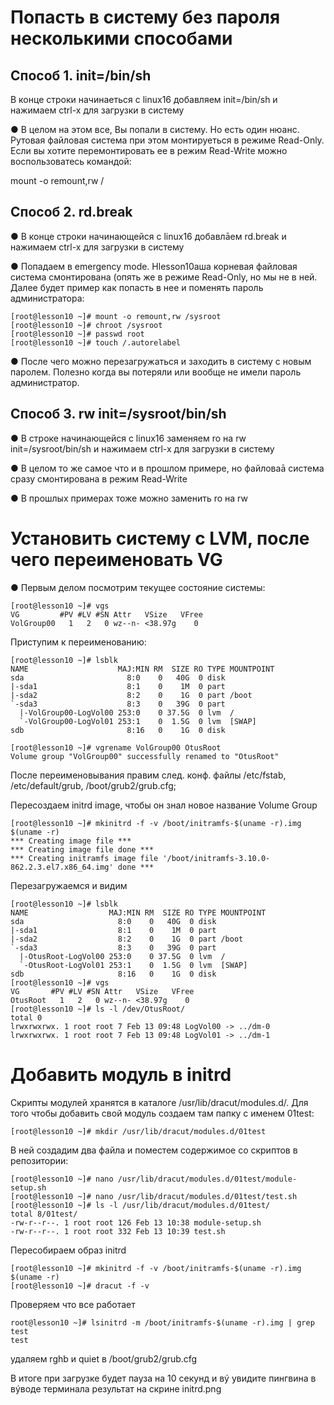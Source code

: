  # Попасть в систему без пароля несколькими способами

## Способ 1. init=/bin/sh

В конце строки начинаеться с linux16 добавляем init=/bin/sh и нажимаем сtrl-x для
загрузки в систему

● В целом на этом все, Вы попали в систему. Но есть один нюанс. Рутовая файловая
система при этом монтируеться в режиме Read-Only. Если вы хотите перемонтировать ее в
режим Read-Write можно воспользоватесь командой:

mount -o remount,rw /

## Способ 2. rd.break

● В конце строки начинающейся с linux16 добавлāем rd.break и нажимаем сtrl-x для
загрузки в систему

● Попадаем в emergency mode. Нlesson10аша корневая файловая система смонтирована (опять же
в режиме Read-Only, но мы не в ней. Далее будет пример как попасть в нее и поменять
пароль администратора:

    [root@lesson10 ~]# mount -o remount,rw /sysroot
    [root@lesson10 ~]# chroot /sysroot
    [root@lesson10 ~]# passwd root
    [root@lesson10 ~]# touch /.autorelabel

● После чего можно перезагружаться и заходить в систему с новым паролем. Полезно
когда вы потеряли или вообще не имели пароль администратор.

## Способ 3. rw init=/sysroot/bin/sh

● В строке начинающейся с linux16 заменяем ro на rw init=/sysroot/bin/sh и нажимаем сtrl-x
для загрузки в систему

● В целом то же самое что и в прошлом примере, но файловаā система сразу
смонтирована в режим Read-Write

● В прошлых примерах тоже можно заменить ro на rw

# Установить систему с LVM, после чего переименовать VG

● Первым делом посмотрим текущее состояние системы:

   
    [root@lesson10 ~]# vgs
    VG         #PV #LV #SN Attr   VSize   VFree
    VolGroup00   1   2   0 wz--n- <38.97g    0 
    
 Приступим к переименованию:
   
    [root@lesson10 ~]# lsblk
    NAME                    MAJ:MIN RM  SIZE RO TYPE MOUNTPOINT
    sda                       8:0    0   40G  0 disk 
    |-sda1                    8:1    0    1M  0 part 
    |-sda2                    8:2    0    1G  0 part /boot
    `-sda3                    8:3    0   39G  0 part 
      |-VolGroup00-LogVol00 253:0    0 37.5G  0 lvm  /
      `-VolGroup00-LogVol01 253:1    0  1.5G  0 lvm  [SWAP]
    sdb                       8:16   0    1G  0 disk 

    [root@lesson10 ~]# vgrename VolGroup00 OtusRoot
    Volume group "VolGroup00" successfully renamed to "OtusRoot"

 После переименовывания правим след. конф. файлы /etc/fstab, /etc/default/grub, /boot/grub2/grub.cfg;

 Пересоздаем initrd image, чтобы он знал новое название Volume Group
    
    [root@lesson10 ~]# mkinitrd -f -v /boot/initramfs-$(uname -r).img $(uname -r)
    *** Creating image file ***
    *** Creating image file done ***
    *** Creating initramfs image file '/boot/initramfs-3.10.0-862.2.3.el7.x86_64.img' done ***
Перезагружаемся и видим 

    [root@lesson10 ~]# lsblk
    NAME                  MAJ:MIN RM  SIZE RO TYPE MOUNTPOINT
    sda                     8:0    0   40G  0 disk 
    |-sda1                  8:1    0    1M  0 part 
    |-sda2                  8:2    0    1G  0 part /boot
    `-sda3                  8:3    0   39G  0 part 
      |-OtusRoot-LogVol00 253:0    0 37.5G  0 lvm  /
      `-OtusRoot-LogVol01 253:1    0  1.5G  0 lvm  [SWAP]
    sdb                     8:16   0    1G  0 disk 
    [root@lesson10 ~]# vgs
    VG       #PV #LV #SN Attr   VSize   VFree
    OtusRoot   1   2   0 wz--n- <38.97g    0 
    [root@lesson10 ~]# ls -l /dev/OtusRoot/
    total 0
    lrwxrwxrwx. 1 root root 7 Feb 13 09:48 LogVol00 -> ../dm-0
    lrwxrwxrwx. 1 root root 7 Feb 13 09:48 LogVol01 -> ../dm-1


 # Добавить модуль в initrd

 Скрипты модулей хранятся в каталоге /usr/lib/dracut/modules.d/. Для того чтобы
 добавить свой модуль создаем там папку с именем 01test:

    [root@lesson10 ~]# mkdir /usr/lib/dracut/modules.d/01test

В ней создадим два файла и поместем содержимое со скриптов в репозитории:

    [root@lesson10 ~]# nano /usr/lib/dracut/modules.d/01test/module-setup.sh
    [root@lesson10 ~]# nano /usr/lib/dracut/modules.d/01test/test.sh
    [root@lesson10 ~]# ls -l /usr/lib/dracut/modules.d/01test/
    total 8/01test/
    -rw-r--r--. 1 root root 126 Feb 13 10:38 module-setup.sh
    -rw-r--r--. 1 root root 332 Feb 13 10:39 test.sh

 Пересобираем образ initrd
 
    [root@lesson10 ~]# mkinitrd -f -v /boot/initramfs-$(uname -r).img $(uname -r)
    [root@lesson10 ~]# dracut -f -v

 Проверяем что все работает

    root@lesson10 ~]# lsinitrd -m /boot/initramfs-$(uname -r).img | grep test
    test

 удаляем rghb и quiet в /boot/grub2/grub.cfg

 В итоге при загрузке будет пауза на 10 секунд и вý увидите пингвина в вýводе
терминала
 результат на скрине initrd.png


